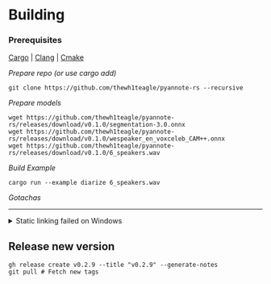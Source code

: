 # Building

### Prerequisites

[Cargo](https://www.rust-lang.org/tools/install) | [Clang](https://releases.llvm.org/download.html) | [Cmake](https://cmake.org/download/)

_Prepare repo (or use cargo add)_

```console
git clone https://github.com/thewh1teagle/pyannote-rs --recursive
```

_Prepare models_

```console
wget https://github.com/thewh1teagle/pyannote-rs/releases/download/v0.1.0/segmentation-3.0.onnx
wget https://github.com/thewh1teagle/pyannote-rs/releases/download/v0.1.0/wespeaker_en_voxceleb_CAM++.onnx
wget https://github.com/thewh1teagle/pyannote-rs/releases/download/v0.1.0/6_speakers.wav
```

_Build Example_

```console
cargo run --example diarize 6_speakers.wav
```

_Gotachas_

---

<details>
<summary>Static linking failed on Windows</summary>

You can resolve it by creating `.cargo/config.toml` next to `Cargo.toml` with the following:

```toml
[target.'cfg(windows)']
rustflags = ["-C target-feature=+crt-static"]
```

Or set the environment variable `RUSTFLAGS` to `-C target-feature=+crt-static`

If it doesn't help make sure all of your dependencies also links MSVC runtime statically.
You can inspect the build with the following:

1. Set `RUSTC_LOG` to `rustc_codegen_ssa::back::link=info`
2. Build with

```console
cargo build -vv
```

Since there's a lot of output, it's good idea to pipe it to file and check later:

```console
cargo build -vv >log.txt 2>&1
```

Look for the flags `/MD` (Meaning it links it dynamically) and `/MT` or `-MT` (Meaning it links it statically). See [MSVC_RUNTIME_LIBRARY](https://cmake.org/cmake/help/latest/prop_tgt/MSVC_RUNTIME_LIBRARY.html) and [pyannote-rs/issues/1](https://github.com/thewh1teagle/pyannote-rs/issues/1)

</details>

## Release new version

```console
gh release create v0.2.9 --title "v0.2.9" --generate-notes
git pull # Fetch new tags
```
